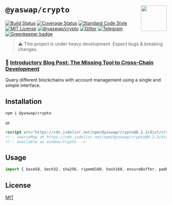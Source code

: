 # `@yaswap/crypto` <img align="right" src="https://raw.githubusercontent.com/liquality/chainabstractionlayer/master/liquality-logo.png" height="80px" />

[![Build Status](https://travis-ci.com/liquality/chainabstractionlayer.svg?branch=master)](https://travis-ci.com/liquality/chainabstractionlayer)
[![Coverage Status](https://coveralls.io/repos/github/liquality/chainabstractionlayer/badge.svg?branch=master)](https://coveralls.io/github/liquality/chainabstractionlayer?branch=master)
[![Standard Code Style](https://img.shields.io/badge/codestyle-standard-brightgreen.svg)](https://github.com/standard/standard)
[![MIT License](https://img.shields.io/badge/license-MIT-brightgreen.svg)](../../LICENSE.md)
[![@yaswap/crypto](https://img.shields.io/npm/dt/@yaswap/crypto.svg)](https://npmjs.com/package/@yaswap/crypto)
[![Gitter](https://img.shields.io/gitter/room/liquality/Lobby.svg)](https://gitter.im/liquality/Lobby?source=orgpage)
[![Telegram](https://img.shields.io/badge/chat-on%20telegram-blue.svg)](https://t.me/Liquality) [![Greenkeeper badge](https://badges.greenkeeper.io/liquality/chainabstractionlayer.svg)](https://greenkeeper.io/)

> :warning: This project is under heavy development. Expect bugs & breaking changes.

### :pencil: [Introductory Blog Post: The Missing Tool to Cross-Chain Development](https://medium.com/liquality/the-missing-tool-to-cross-chain-development-2ebfe898efa1)

Query different blockchains with account management using a single and simple interface.

## Installation

```bash
npm i @yaswap/crypto
```

or

```html
<script src="https://cdn.jsdelivr.net/npm/@yaswap/crypto@0.2.3/dist/crypto.min.js"></script>
<!-- sourceMap at https://cdn.jsdelivr.net/npm/@yaswap/crypto@0.2.3/dist/crypto.min.js.map -->
<!-- available as window.Crypto -->
```

## Usage

```js
import { base58, bech32, sha256, ripemd160, hash160, ensureBuffer, padHexStart, isHex } from '@yaswap/crypto'
```

## License

[MIT](../../LICENSE.md)
